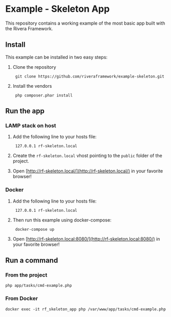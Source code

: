Example - Skeleton App
================

This repository contains a working example of the most basic app built with the Rivera Framework.

## Install

This example can be installed in two easy steps:

1. Clone the repository 

        git clone https://github.com/riveraframework/example-skeleton.git
        
2. Install the vendors

        php composer.phar install


## Run the app

### LAMP stack on host

1. Add the following line to your hosts file:

        127.0.0.1 rf-skeleton.local

2. Create the `rf-skeleton.local` vhost pointing to the `public` folder of the project.

3. Open [http://rf-skeleton.local/](http://rf-skeleton.local/) in your favorite browser!


### Docker

1. Add the following line to your hosts file:

        127.0.0.1 rf-skeleton.local

2. Then run this example using docker-compose:

        docker-compose up
        
3. Open [http://rf-skeleton.local:8080/](http://rf-skeleton.local:8080/) in your favorite browser!

## Run a command

### From the project

    php app/tasks/cmd-example.php

### From Docker

    docker exec -it rf_skeleton_app php /var/www/app/tasks/cmd-example.php


